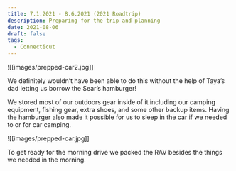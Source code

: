 ```yaml
---
title: 7.1.2021 - 8.6.2021 (2021 Roadtrip)
description: Preparing for the trip and planning
date: 2021-08-06
draft: false
tags:
  - Connecticut
---
```

![[images/prepped-car2.jpg]]  

We definitely wouldn’t have been able to do this without the help of Taya’s dad letting us borrow the Sear’s hamburger!  

We stored most of our outdoors gear inside of it including our camping equipment, fishing gear, extra shoes, and some other backup items. Having the hamburger also made it possible for us to sleep in the car if we needed to or for car camping.

![[images/prepped-car.jpg]]

To get ready for the morning drive we packed the RAV besides the things we needed in the morning.